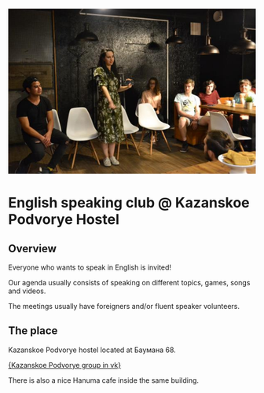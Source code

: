 ![photo](./photo.jpg)

# English speaking club @ Kazanskoe Podvorye Hostel

## Overview

Everyone who wants to speak in English is invited!

Our agenda usually consists of speaking on different topics, games, songs and videos.

The meetings usually have foreigners and/or fluent speaker volunteers.

## The place

Kazanskoe Podvorye hostel located at Баумана 68.

[{Kazanskoe Podvorye group in vk}](https://vk.com/baumana68)

There is also a nice Hanuma cafe inside the same building.
